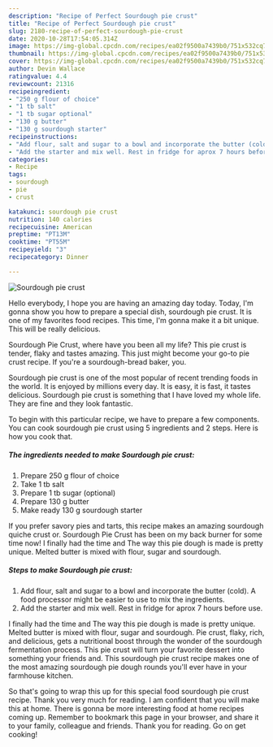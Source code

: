```yaml
---
description: "Recipe of Perfect Sourdough pie crust"
title: "Recipe of Perfect Sourdough pie crust"
slug: 2180-recipe-of-perfect-sourdough-pie-crust
date: 2020-10-28T17:54:05.314Z
image: https://img-global.cpcdn.com/recipes/ea02f9500a7439b0/751x532cq70/sourdough-pie-crust-recipe-main-photo.jpg
thumbnail: https://img-global.cpcdn.com/recipes/ea02f9500a7439b0/751x532cq70/sourdough-pie-crust-recipe-main-photo.jpg
cover: https://img-global.cpcdn.com/recipes/ea02f9500a7439b0/751x532cq70/sourdough-pie-crust-recipe-main-photo.jpg
author: Devin Wallace
ratingvalue: 4.4
reviewcount: 21316
recipeingredient:
- "250 g flour of choice"
- "1 tb salt"
- "1 tb sugar optional"
- "130 g butter"
- "130 g sourdough starter"
recipeinstructions:
- "Add flour, salt and sugar to a bowl and incorporate the butter (cold). A food processor might be easier to use to mix the ingredients."
- "Add the starter and mix well. Rest in fridge for aprox 7 hours before use."
categories:
- Recipe
tags:
- sourdough
- pie
- crust

katakunci: sourdough pie crust 
nutrition: 140 calories
recipecuisine: American
preptime: "PT13M"
cooktime: "PT55M"
recipeyield: "3"
recipecategory: Dinner

---
```



![Sourdough pie crust](https://img-global.cpcdn.com/recipes/ea02f9500a7439b0/751x532cq70/sourdough-pie-crust-recipe-main-photo.jpg)

Hello everybody, I hope you are having an amazing day today. Today, I'm gonna show you how to prepare a special dish, sourdough pie crust. It is one of my favorites food recipes. This time, I'm gonna make it a bit unique. This will be really delicious.

Sourdough Pie Crust, where have you been all my life? This pie crust is tender, flaky and tastes amazing. This just might become your go-to pie crust recipe. If you&#39;re a sourdough-bread baker, you.

Sourdough pie crust is one of the most popular of recent trending foods in the world. It is enjoyed by millions every day. It is easy, it is fast, it tastes delicious. Sourdough pie crust is something that I have loved my whole life. They are fine and they look fantastic.


To begin with this particular recipe, we have to prepare a few components. You can cook sourdough pie crust using 5 ingredients and 2 steps. Here is how you cook that.

<!--inarticleads1-->

##### The ingredients needed to make Sourdough pie crust:

1. Prepare 250 g flour of choice
1. Take 1 tb salt
1. Prepare 1 tb sugar (optional)
1. Prepare 130 g butter
1. Make ready 130 g sourdough starter


If you prefer savory pies and tarts, this recipe makes an amazing sourdough quiche crust or. Sourdough Pie Crust has been on my back burner for some time now! I finally had the time and The way this pie dough is made is pretty unique. Melted butter is mixed with flour, sugar and sourdough. 

<!--inarticleads2-->

##### Steps to make Sourdough pie crust:

1. Add flour, salt and sugar to a bowl and incorporate the butter (cold). A food processor might be easier to use to mix the ingredients.
1. Add the starter and mix well. Rest in fridge for aprox 7 hours before use.


I finally had the time and The way this pie dough is made is pretty unique. Melted butter is mixed with flour, sugar and sourdough. Pie crust, flaky, rich, and delicious, gets a nutritional boost through the wonder of the sourdough fermentation process. This pie crust will turn your favorite dessert into something your friends and. This sourdough pie crust recipe makes one of the most amazing sourdough pie dough rounds you&#39;ll ever have in your farmhouse kitchen. 

So that's going to wrap this up for this special food sourdough pie crust recipe. Thank you very much for reading. I am confident that you will make this at home. There is gonna be more interesting food at home recipes coming up. Remember to bookmark this page in your browser, and share it to your family, colleague and friends. Thank you for reading. Go on get cooking!
